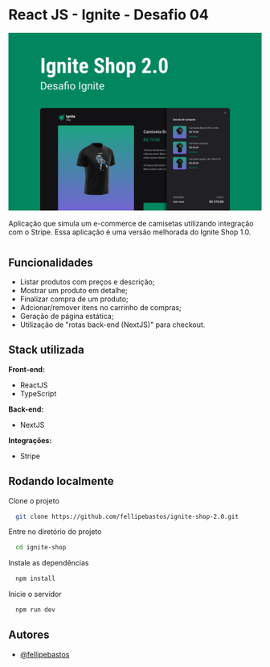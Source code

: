 
# React JS - Ignite - Desafio 04

![App Screenshot](public/images/ignite-shop.jpeg)


Aplicação que simula um e-commerce de camisetas utilizando integração com o Stripe. Essa aplicação é uma versão melhorada do Ignite Shop 1.0.

#

## Funcionalidades

- Listar produtos com preços e descrição;
- Mostrar um produto em detalhe;
- Finalizar compra de um produto;
- Adcionar/remover itens no carrinho de compras;
- Geração de página estática;
- Utilização de "rotas back-end (NextJS)" para checkout.


## Stack utilizada

**Front-end:**
- ReactJS
- TypeScript

**Back-end:**
- NextJS

**Integrações:**
- Stripe


## Rodando localmente

Clone o projeto

```bash
  git clone https://github.com/fellipebastos/ignite-shop-2.0.git
```

Entre no diretório do projeto

```bash
  cd ignite-shop
```

Instale as dependências

```bash
  npm install
```

Inicie o servidor

```bash
  npm run dev
```


## Autores

- [@fellipebastos](https://www.github.com/fellipebastos)

